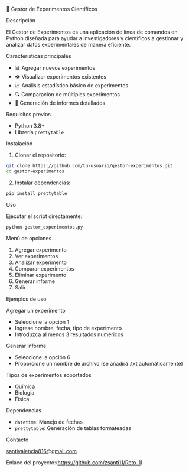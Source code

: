 🔬 Gestor de Experimentos Científicos

Descripción

El Gestor de Experimentos es una aplicación de línea de comandos en Python diseñada para ayudar a investigadores y científicos a gestionar y analizar datos experimentales de manera eficiente.

Características principales

- 📊 Agregar nuevos experimentos
- 👁️ Visualizar experimentos existentes
- 📈 Análisis estadístico básico de experimentos
- 🔍 Comparación de múltiples experimentos
- 📝 Generación de informes detallados

Requisitos previos

- Python 3.8+
- Librería `prettytable`

Instalación

1. Clonar el repositorio:
```bash
git clone https://github.com/tu-usuario/gestor-experimentos.git
cd gestor-experimentos
```

2. Instalar dependencias:
```bash
pip install prettytable
```

Uso

Ejecutar el script directamente:

```bash
python gestor_experimentos.py
```

Menú de opciones

1. Agregar experimento
2. Ver experimentos
3. Analizar experimento
4. Comparar experimentos
5. Eliminar experimento
6. Generar informe
7. Salir

Ejemplos de uso

Agregar un experimento
- Seleccione la opción 1
- Ingrese nombre, fecha, tipo de experimento
- Introduzca al menos 3 resultados numéricos

Generar informe
- Seleccione la opción 6
- Proporcione un nombre de archivo (se añadirá .txt automáticamente)

Tipos de experimentos soportados
- Química
- Biología
- Física

Dependencias

- `datetime`: Manejo de fechas
- `prettytable`: Generación de tablas formateadas

Contacto

santivalencia816@gmail.com

Enlace del proyecto:(https://github.com/zsanti11/Reto-1)
